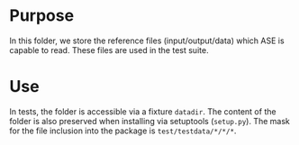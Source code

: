 # Purpose

In this folder, we store the reference files (input/output/data) which ASE is capable to read.
These files are used in the test suite.

# Use

In tests, the folder is accessible via a fixture `datadir`. The content of the folder is
also preserved when installing via setuptools (`setup.py`). The mask for the file
inclusion into the package is `test/testdata/*/*/*`.
